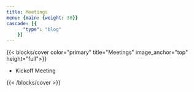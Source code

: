 ```yaml
---
title: Meetings
menu: {main: {weight: 30}}
cascade: [{
      "type": "blog"
    }]
---
```


{{< blocks/cover color="primary" title="Meetings" image_anchor="top" height="full">}}


<ul>

<li style="cursor:pointer;" id="kickoffmeeting">
Kickoff Meeting
</li>
</ul>

<script>
  // Get a reference to the clickable SVG element
  var clickableElement = document.getElementById("kickoffmeeting");
  
  // Add a click event listener to the element
  clickableElement.addEventListener("click", function() {
    // Redirect to the desired URL
    window.location.href = "/meetings/kickoff.md";
  });
</script>

{{< /blocks/cover >}}

